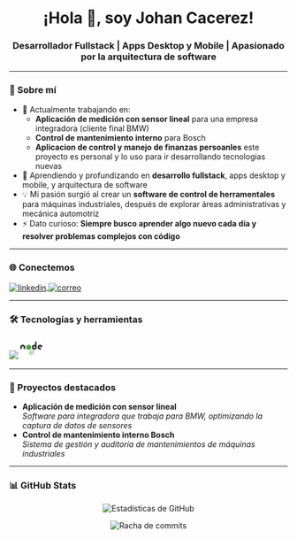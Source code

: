 <h1 align="center">¡Hola 👋, soy Johan Cacerez!</h1>
<h3 align="center">Desarrollador Fullstack | Apps Desktop y Mobile | Apasionado por la arquitectura de software</h3>

---

### 🚀 Sobre mí
- 🔭 Actualmente trabajando en:  
  - **Aplicación de medición con sensor lineal** para una empresa integradora (cliente final BMW)  
  - **Control de mantenimiento interno** para Bosch
  - **Aplicacion de control y manejo de finanzas persoanles** este proyecto es personal y lo uso para ir desarrollando tecnologias nuevas  
- 🌱 Aprendiendo y profundizando en **desarrollo fullstack**, apps desktop y mobile, y arquitectura de software  
- 💡 Mi pasión surgió al crear un **software de control de herramentales** para máquinas industriales, después de explorar áreas administrativas y mecánica automotriz  
- ⚡ Dato curioso: **Siempre busco aprender algo nuevo cada día y resolver problemas complejos con código**

---

### 🌐 Conectemos
<p align="left">
<a href="https://www.linkedin.com/in/johan-cacerez-1851b3377/" target="_blank">
  <img align="center" src="https://skillicons.dev/icons?i=linkedin" alt="linkedin" height="40"/>
</a>
<a href="mailto:johancacerez5@gmail.com" target="_blank">
  <img align="center" src="https://skillicons.dev/icons?i=gmail" alt="correo" height="40"/>
</a>
</p>

---

### 🛠️ Tecnologías y herramientas
<p align="left">
  <img src="https://skillicons.dev/icons?i=react,next,tailwind,scss,graphql,firebase,postgres,mongodb,express,nest,sqlite" />
  <img src="https://raw.githubusercontent.com/devicons/devicon/master/icons/nodejs/nodejs-original-wordmark.svg" alt="nodejs" width="40" height="40"/>
</p>

---

### 📂 Proyectos destacados
- **Aplicación de medición con sensor lineal**  
  *Software para integradora que trabaja para BMW, optimizando la captura de datos de sensores*  
- **Control de mantenimiento interno Bosch**  
  *Sistema de gestión y auditoría de mantenimientos de máquinas industriales*  

---

### 📊 GitHub Stats
<p align="center">
  <img src="https://github-readme-stats.vercel.app/api?username=johancacerez&show_icons=true&theme=tokyonight" alt="Estadísticas de GitHub"/>
</p>

<p align="center">
  <img src="https://github-readme-streak-stats.herokuapp.com/?user=johancacerez&theme=tokyonight" alt="Racha de commits"/>
</p>
